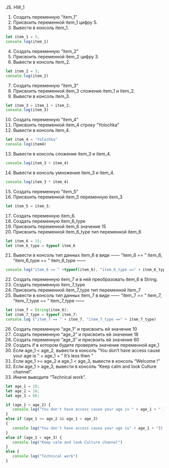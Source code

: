 JS. HW_1
 1. Создать переменную “item_1”
 2. Присвоить переменной item_1 цифру 5.
 3. Вывести в консоль item_1.
 ```js
let item_1 = 5;
console.log(item_1)
```
 4. Создать переменную “item_2”
 5. Присвоить переменной item_2 цифру 3.
 6. Вывести в консоль item_2.
 ```js
 let item_2 = 3;
 console.log(item_2)
 ```
 7. Создать переменную “item_3”
 8. Присвоить переменной item_3 сложение item_1 и item_2.
 9. Вывести в консоль item_3.
 ```js
 let item_3 = item_1 + item_2;
 console.log(item_3)
```
 10. Создать переменную “item_4”
 11. Присвоить переменной item_4 строку “Yolochka”
 12. Вывести в консоль item_4.
 ```js
 let item_4 = "Yolochka"
console.log(item4)
```
  13. Вывести в консоль сложение item_3 и item_4.
 ```js
console.log(item_3 + item_4)
 ```
 14. Вывести в консоль умножение item_3 и item_4.
 ```js
 console.log(item_3 * item_4)
 ```
 15. Создать переменную “item_5”
 16. Присвоить переменной item_5 переменную item_3
 ```js 
 let item_5 = item_3;
 ```
 17. Создать переменную item_6.
 18. Создать переменную item_6_type
 19. Присвоить переменной item_6 значение 15
 20. Присвоить переменной item_6_type тип переменной item_6
 ```js
 let item_6 = 15;
 let item_6_type = typeof item_6
 ```
 21. Вывести в консоль тип данных item_6 в виде ——  “item_6 == ”  item_6,  “item_6_type == ”  item_6_type ——  
 ```js
 console.log("item_6 == " +typeof(item_6), "item_6_type ==" + item_6_type)
 ```
 22. Создать переменную item_7 и в ней преобразовать item_6 в String.
 23. Создать переменную item_7_type
 24. Присвоить переменной item_7_type тип переменной item_7
 25. Вывести в консоль тип данных item_7 в виде ——  “item_7 == ”  item_7,  “item_7_type == ”  item_7_type ——  
 ```js
 let item_7 = String(item_6);
let item_7_type = typeof item_7;
console.log ("item_7 == " + item_7, "item_7_type ==" + item_7_type)
```
 26. Создать переменную “age_1” и присвоить ей значение 10
 27. Создать переменную “age_2” и присвоить ей значение 18
 28. Создать переменную “age_3” и присвоить ей значение 60
 29. Создать if в котором будите проверять значение переменной age_1
 30. Если age_1 < age_2, вывести в консоль “You don’t have access cause your age is ” + age_1 + “ It’s less then ”
 31. Если age_1 >=  age_2 и age_1 <  age_3, вывести в консоль “Welcome  !”
 32. Если age_1  > age_3, вывести в консоль “Keep calm and look Culture channel”.
 33. Иначе выводите “Technical work”.
 ```js
let age_1 = 10;
let age_2 = 18;
let age_3 = 60;

if (age_1 < age_2) {
    console.log("You don't have access cause your age is " + age_1 + " It's less then ")
}
else if (age_1 >= age_2 && age_1 < age_3)
{
    console.log("You don't have access cause your age is" + age_1 + "It's less then")
}
else if (age_1 > age_3) {
    console.log("Keep calm and look Culture channel")
}
else {
    console.log("Technical work")
}
```
